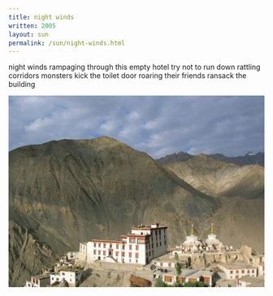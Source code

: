 ```yaml
---
title: night winds
written: 2005
layout: sun
permalink: /sun/night-winds.html
---
```


<div class="poem">
night winds  
rampaging through  
this empty hotel  
try not to run  
down rattling corridors  
monsters  
kick the toilet door  
roaring  
their friends  
ransack the building  
</div>

!["Lamayuru Gompa"](/assets/images/pilg1/lamayuru.jpg "Lamayuru Gompa")
